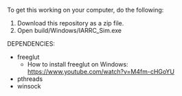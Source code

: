To get this working on your computer, do the following:
1. Download this repository as a zip file.
1. Open build/Windows/IARRC_Sim.exe

DEPENDENCIES:

- freeglut
	- How to install freeglut on Windows: https://www.youtube.com/watch?v=M4fm-cHGoYU
- pthreads
- winsock

